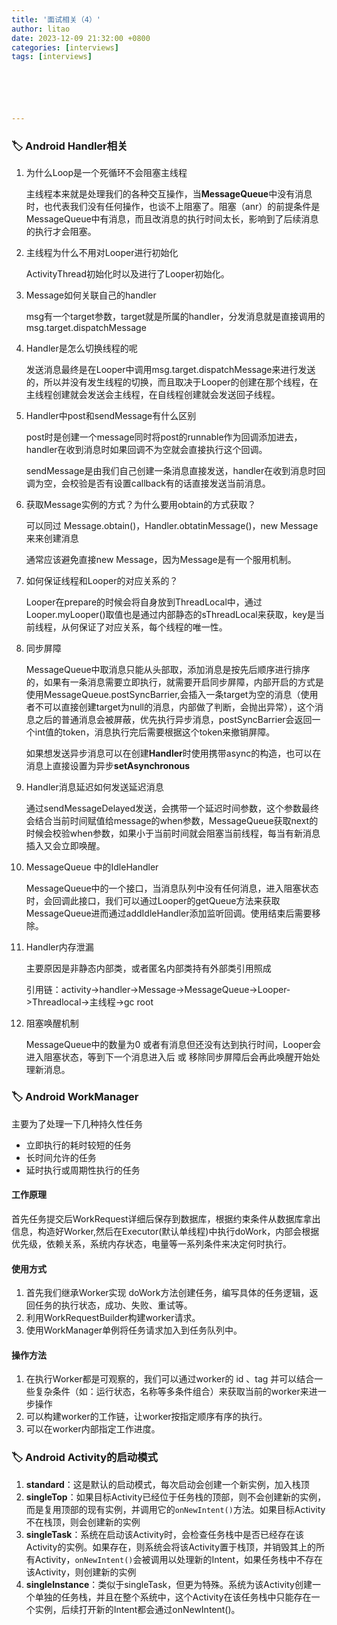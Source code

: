 ```yaml
---
title: '面试相关（4）'
author: litao
date: 2023-12-09 21:32:00 +0800
categories: [interviews]
tags: [interviews]






---
```


### 🏷️ Android Handler相关

1. 为什么Loop是一个死循环不会阻塞主线程

   主线程本来就是处理我们的各种交互操作，当**MessageQueue**中没有消息时，也代表我们没有任何操作，也谈不上阻塞了。阻塞（anr）的前提条件是MessageQueue中有消息，而且改消息的执行时间太长，影响到了后续消息的执行才会阻塞。

2. 主线程为什么不用对Looper进行初始化

   ActivityThread初始化时以及进行了Looper初始化。

3. Message如何关联自己的handler

   msg有一个target参数，target就是所属的handler，分发消息就是直接调用的msg.target.dispatchMessage

4. Handler是怎么切换线程的呢

   发送消息最终是在Looper中调用msg.target.dispatchMessage来进行发送的，所以并没有发生线程的切换，而且取决于Looper的创建在那个线程，在主线程创建就会发送会主线程，在自线程创建就会发送回子线程。

5. Handler中post和sendMessage有什么区别

   post时是创建一个message同时将post的runnable作为回调添加进去，handler在收到消息时如果回调不为空就会直接执行这个回调。

   sendMessage是由我们自己创建一条消息直接发送，handler在收到消息时回调为空，会校验是否有设置callback有的话直接发送当前消息。

6. 获取Message实例的方式？为什么要用obtain的方式获取？

   可以同过 Message.obtain()，Handler.obtatinMessage()，new Message来来创建消息

   通常应该避免直接new Message，因为Message是有一个服用机制。

7. 如何保证线程和Looper的对应关系的？

   Looper在prepare的时候会将自身放到ThreadLocal中，通过Looper.myLooper()取值也是通过内部静态的sThreadLocal来获取，key是当前线程，从何保证了对应关系，每个线程的唯一性。

8. 同步屏障

   MessageQueue中取消息只能从头部取，添加消息是按先后顺序进行排序的，如果有一条消息需要立即执行，就需要开启同步屏障，内部开启的方式是使用MessageQueue.postSyncBarrier,会插入一条target为空的消息（使用者不可以直接创建target为null的消息，内部做了判断，会抛出异常），这个消息之后的普通消息会被屏蔽，优先执行异步消息，postSyncBarrier会返回一个int值的token，消息执行完后需要根据这个token来撤销屏障。

   如果想发送异步消息可以在创建**Handler**时使用携带async的构造，也可以在消息上直接设置为异步**setAsynchronous**

9. Handler消息延迟如何发送延迟消息

   通过sendMessageDelayed发送，会携带一个延迟时间参数，这个参数最终会结合当前时间赋值给message的when参数，MessageQueue获取next的时候会校验when参数，如果小于当前时间就会阻塞当前线程，每当有新消息插入又会立即唤醒。

10. MessageQueue 中的IdleHandler

    MessageQueue中的一个接口，当消息队列中没有任何消息，进入阻塞状态时，会回调此接口，我们可以通过Looper的getQueue方法来获取MessageQueue进而通过addIdleHandler添加监听回调。使用结束后需要移除。

11. Handler内存泄漏

    主要原因是非静态内部类，或者匿名内部类持有外部类引用照成

    引用链：activity->handler->Message->MessageQueue->Looper->Threadlocal->主线程->gc root

12. 阻塞唤醒机制

    MessageQueue中的数量为0  或者有消息但还没有达到执行时间，Looper会进入阻塞状态，等到下一个消息进入后 或 移除同步屏障后会再此唤醒开始处理新消息。

    

### 🏷️ Android WorkManager
主要为了处理一下几种持久性任务
- 立即执行的耗时较短的任务
- 长时间允许的任务
- 延时执行或周期性执行的任务

#### 工作原理
首先任务提交后WorkRequest详细后保存到数据库，根据约束条件从数据库拿出信息，构造好Worker,然后在Executor(默认单线程)中执行doWork，内部会根据优先级，依赖关系，系统内存状态，电量等一系列条件来决定何时执行。

#### 使用方式

1. 首先我们继承Worker实现 doWork方法创建任务，编写具体的任务逻辑，返回任务的执行状态，成功、失败、重试等。
2. 利用WorkRequestBuilder构建worker请求。
3. 使用WorkManager单例将任务请求加入到任务队列中。

#### 操作方法

1. 在执行Worker都是可观察的，我们可以通过worker的 id 、tag 并可以结合一些复杂条件（如：运行状态，名称等多条件组合）来获取当前的worker来进一步操作
2. 可以构建worker的工作链，让worker按指定顺序有序的执行。
3. 可以在worker内部指定工作进度。

### 🏷️ Android Activity的启动模式

1. **standard**：这是默认的启动模式，每次启动会创建一个新实例，加入栈顶
2. **singleTop**：如果目标Activity已经位于任务栈的顶部，则不会创建新的实例，而是复用顶部的现有实例，并调用它的`onNewIntent()`方法。如果目标Activity不在栈顶，则会创建新的实例
3. **singleTask**：系统在启动该Activity时，会检查任务栈中是否已经存在该Activity的实例。如果存在，则系统会将该Activity置于栈顶，并销毁其上的所有Activity，`onNewIntent()`会被调用以处理新的Intent，如果任务栈中不存在该Activity，则创建新的实例
4. **singleInstance**：类似于singleTask，但更为特殊。系统为该Activity创建一个单独的任务栈，并且在整个系统中，这个Activity在该任务栈中只能存在一个实例，后续打开新的Intent都会通过onNewIntent()。

